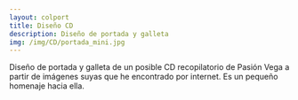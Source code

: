 ```yaml
---
layout: colport
title: Diseño CD
description: Diseño de portada y galleta 
img: /img/CD/portada_mini.jpg
---
```


Diseño de portada y galleta de un posible CD recopilatorio de Pasión Vega a partir de imágenes suyas que he encontrado por internet. Es un pequeño homenaje hacia ella.

<div class="section group">
        <div class="col span_1_of_12"></div>
        <div class="col span_10_of_12">
	  <img class="image_enlarge" src="{{ site.baseurl }}/img/CD/portada.jpg" alt=""/>
	</div>
</div>
<div class="section group">
        <div class="col span_3_of_12">
	</div>
        <div class="col span_6_of_12">
	  <img class="image_enlarge" src="{{ site.baseurl }}/img/CD/galleta.jpg" alt=""/>
	</div>
</div>
